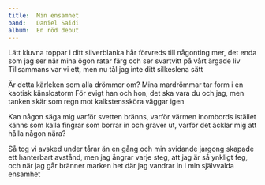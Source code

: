 ```yaml
---
title:  Min ensamhet
band:   Daniel Saidi
album:  En röd debut
---
```


Lätt kluvna toppar i ditt silverblanka hår
förvreds till någonting mer,
det enda som jag ser
när mina ögon ratar färg
och ser svartvitt på vårt ärgade liv
Tillsammans var vi ett,
men nu tål jag inte ditt silkeslena sätt

Är detta kärleken som alla drömmer om?
Mina mardrömmar tar form
i en kaotisk känslostorm
För evigt han och hon,
det ska vara du och jag,
men tanken skär som regn
mot kalkstenssköra väggar igen

Kan någon säga mig varför svetten bränns,
varför värmen inombords istället känns
som kalla fingrar som borrar in och gräver ut,
varför det äcklar mig att hålla någon nära?

Så tog vi avsked under tårar än en gång
och min svidande jargong
skapade ett hanterbart avstånd,
men jag ångrar varje steg,
att jag är så ynkligt feg,
och när jag går bränner marken het
där jag vandrar in i min självvalda ensamhet